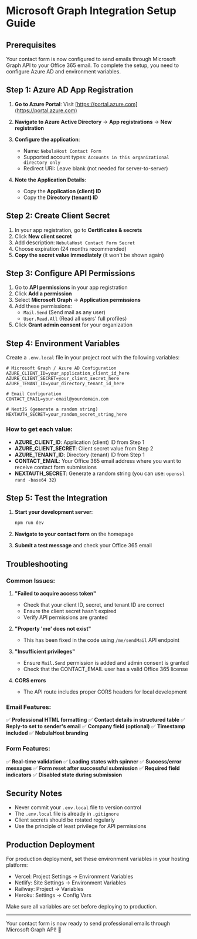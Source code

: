 # Microsoft Graph Integration Setup Guide

## Prerequisites

Your contact form is now configured to send emails through Microsoft Graph API to your Office 365 email. To complete the setup, you need to configure Azure AD and environment variables.

## Step 1: Azure AD App Registration

1. **Go to Azure Portal**: Visit [https://portal.azure.com](https://portal.azure.com)

2. **Navigate to Azure Active Directory** → **App registrations** → **New registration**

3. **Configure the application**:
   - Name: `NebulaHost Contact Form`
   - Supported account types: `Accounts in this organizational directory only`
   - Redirect URI: Leave blank (not needed for server-to-server)

4. **Note the Application Details**:
   - Copy the **Application (client) ID**
   - Copy the **Directory (tenant) ID**

## Step 2: Create Client Secret

1. In your app registration, go to **Certificates & secrets**
2. Click **New client secret**
3. Add description: `NebulaHost Contact Form Secret`
4. Choose expiration (24 months recommended)
5. **Copy the secret value immediately** (it won't be shown again)

## Step 3: Configure API Permissions

1. Go to **API permissions** in your app registration
2. Click **Add a permission**
3. Select **Microsoft Graph** → **Application permissions**
4. Add these permissions:
   - `Mail.Send` (Send mail as any user)
   - `User.Read.All` (Read all users' full profiles)
5. Click **Grant admin consent** for your organization

## Step 4: Environment Variables

Create a `.env.local` file in your project root with the following variables:

```env
# Microsoft Graph / Azure AD Configuration
AZURE_CLIENT_ID=your_application_client_id_here
AZURE_CLIENT_SECRET=your_client_secret_here
AZURE_TENANT_ID=your_directory_tenant_id_here

# Email Configuration
CONTACT_EMAIL=your-email@yourdomain.com

# NextJS (generate a random string)
NEXTAUTH_SECRET=your_random_secret_string_here
```

### How to get each value:

- **AZURE_CLIENT_ID**: Application (client) ID from Step 1
- **AZURE_CLIENT_SECRET**: Client secret value from Step 2
- **AZURE_TENANT_ID**: Directory (tenant) ID from Step 1
- **CONTACT_EMAIL**: Your Office 365 email address where you want to receive contact form submissions
- **NEXTAUTH_SECRET**: Generate a random string (you can use: `openssl rand -base64 32`)

## Step 5: Test the Integration

1. **Start your development server**:
   ```bash
   npm run dev
   ```

2. **Navigate to your contact form** on the homepage

3. **Submit a test message** and check your Office 365 email

## Troubleshooting

### Common Issues:

1. **"Failed to acquire access token"**
   - Check that your client ID, secret, and tenant ID are correct
   - Ensure the client secret hasn't expired
   - Verify API permissions are granted

2. **"Property 'me' does not exist"**
   - This has been fixed in the code using `/me/sendMail` API endpoint

3. **"Insufficient privileges"**
   - Ensure `Mail.Send` permission is added and admin consent is granted
   - Check that the CONTACT_EMAIL user has a valid Office 365 license

4. **CORS errors**
   - The API route includes proper CORS headers for local development

### Email Features:

✅ **Professional HTML formatting**
✅ **Contact details in structured table**
✅ **Reply-to set to sender's email**
✅ **Company field (optional)**
✅ **Timestamp included**
✅ **NebulaHost branding**

### Form Features:

✅ **Real-time validation**
✅ **Loading states with spinner**
✅ **Success/error messages**
✅ **Form reset after successful submission**
✅ **Required field indicators**
✅ **Disabled state during submission**

## Security Notes

- Never commit your `.env.local` file to version control
- The `.env.local` file is already in `.gitignore`
- Client secrets should be rotated regularly
- Use the principle of least privilege for API permissions

## Production Deployment

For production deployment, set these environment variables in your hosting platform:
- Vercel: Project Settings → Environment Variables
- Netlify: Site Settings → Environment Variables  
- Railway: Project → Variables
- Heroku: Settings → Config Vars

Make sure all variables are set before deploying to production.

---

Your contact form is now ready to send professional emails through Microsoft Graph API! 🚀 